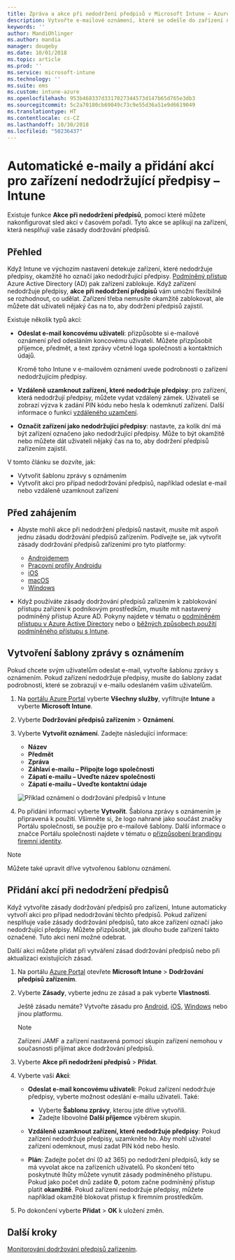 ```yaml
---
title: Zpráva a akce při nedodržení předpisů v Microsoft Intune – Azure | Microsoft Docs
description: Vytvořte e-mailové oznámení, které se odešle do zařízení nedodržujícího předpisy. Přidejte akce, které se provedou, když je zařízení označeno jako nedodržující předpisy. Můžete třeba přidat období odkladu, během kterého musí uživatel dodržení předpisů zajistit, nebo vytvořit plán k zablokování přístupu, dokud zařízení nebude předpisy dodržovat. Použijte k tomu Microsoft Intune v Azure.
keywords: ''
author: MandiOhlinger
ms.author: mandia
manager: dougeby
ms.date: 10/01/2018
ms.topic: article
ms.prod: ''
ms.service: microsoft-intune
ms.technology: ''
ms.suite: ems
ms.custom: intune-azure
ms.openlocfilehash: 953b468337d3317027344573d147b65d765e3db3
ms.sourcegitcommit: 5c2a70180cb69049c73c9e55d36a51e9d6619049
ms.translationtype: HT
ms.contentlocale: cs-CZ
ms.lasthandoff: 10/30/2018
ms.locfileid: "50236437"
---
```

# <a name="automate-email-and-add-actions-for-noncompliant-devices---intune"></a>Automatické e-maily a přidání akcí pro zařízení nedodržující předpisy – Intune

Existuje funkce **Akce při nedodržení předpisů**, pomocí které můžete nakonfigurovat sled akcí v časovém pořadí. Tyto akce se aplikují na zařízení, která nesplňují vaše zásady dodržování předpisů. 

## <a name="overview"></a>Přehled
Když Intune ve výchozím nastavení detekuje zařízení, které nedodržuje předpisy, okamžitě ho označí jako nedodržující předpisy. [Podmíněný přístup](https://docs.microsoft.com/azure/active-directory/active-directory-conditional-access-azure-portal) Azure Active Directory (AD) pak zařízení zablokuje. Když zařízení nedodržuje předpisy, **akce při nedodržení předpisů** vám umožní flexibilně se rozhodnout, co udělat. Zařízení třeba nemusíte okamžitě zablokovat, ale můžete dát uživateli nějaký čas na to, aby dodržení předpisů zajistil.

Existuje několik typů akcí:

- **Odeslat e-mail koncovému uživateli**: přizpůsobte si e-mailové oznámení před odesláním koncovému uživateli. Můžete přizpůsobit příjemce, předmět, a text zprávy včetně loga společnosti a kontaktních údajů.

    Kromě toho Intune v e-mailovém oznámení uvede podrobnosti o zařízení nedodržujícím předpisy.

- **Vzdáleně uzamknout zařízení, které nedodržuje předpisy**: pro zařízení, která nedodržují předpisy, můžete vydat vzdálený zámek. Uživateli se zobrazí výzva k zadání PIN kódu nebo hesla k odemknutí zařízení. Další informace o funkci [vzdáleného uzamčení](device-remote-lock.md). 

- **Označit zařízení jako nedodržující předpisy**: nastavte, za kolik dní má být zařízení označeno jako nedodržující předpisy. Může to být okamžitě nebo můžete dát uživateli nějaký čas na to, aby dodržení předpisů zařízením zajistil.

V tomto článku se dozvíte, jak:

- Vytvořit šablonu zprávy s oznámením
- Vytvořit akci pro případ nedodržování předpisů, například odeslat e-mail nebo vzdáleně uzamknout zařízení


## <a name="before-you-begin"></a>Před zahájením

- Abyste mohli akce při nedodržení předpisů nastavit, musíte mít aspoň jednu zásadu dodržování předpisů zařízením. Podívejte se, jak vytvořit zásady dodržování předpisů zařízeními pro tyto platformy:

  - [Androidemem](compliance-policy-create-android.md)
  - [Pracovní profily Androidu](compliance-policy-create-android-for-work.md)
  - [iOS](compliance-policy-create-ios.md)
  - [macOS](compliance-policy-create-mac-os.md)
  - [Windows](compliance-policy-create-windows.md)

- Když používáte zásady dodržování předpisů zařízením k zablokování přístupu zařízení k podnikovým prostředkům, musíte mít nastavený podmíněný přístup Azure AD. Pokyny najdete v tématu o [podmíněném přístupu v Azure Active Directory](https://docs.microsoft.com/azure/active-directory/active-directory-conditional-access-azure-portal) nebo o [běžných způsobech použití podmíněného přístupu s Intune](conditional-access-intune-common-ways-use.md).

## <a name="create-a-notification-message-template"></a>Vytvoření šablony zprávy s oznámením

Pokud chcete svým uživatelům odeslat e-mail, vytvořte šablonu zprávy s oznámením. Pokud zařízení nedodržuje předpisy, musíte do šablony zadat podrobnosti, které se zobrazují v e-mailu odeslaném vašim uživatelům.

1. Na [portálu Azure Portal](https://portal.azure.com) vyberte **Všechny služby**, vyfiltrujte **Intune** a vyberte **Microsoft Intune**.
2. Vyberte **Dodržování předpisů zařízením** > **Oznámení**.
3. Vyberte **Vytvořit oznámení**. Zadejte následující informace:

   - **Název**
   - **Předmět**
   - **Zpráva**
   - **Záhlaví e-mailu – Připojte logo společnosti**
   - **Zápatí e-mailu – Uveďte název společnosti**
   - **Zápatí e-mailu – Uveďte kontaktní údaje**

   ![Příklad oznámení o dodržování předpisů v Intune](./media/actionsfornoncompliance-1.PNG)

4. Po přidání informací vyberte **Vytvořit**. Šablona zprávy s oznámením je připravená k použití. Všimněte si, že logo nahrané jako součást značky Portálu společnosti, se použije pro e-mailové šablony. Další informace o značce Portálu společnosti najdete v tématu o [přizpůsobení brandingu firemní identity](company-portal-app.md#company-identity-branding-customization).  

> [!NOTE]
> Můžete také upravit dříve vytvořenou šablonu oznámení.

## <a name="add-actions-for-noncompliance"></a>Přidání akcí při nedodržení předpisů

Když vytvoříte zásady dodržování předpisů pro zařízení, Intune automaticky vytvoří akci pro případ nedodržování těchto předpisů. Pokud zařízení nesplňuje vaše zásady dodržování předpisů, tato akce zařízení označí jako nedodržující předpisy. Můžete přizpůsobit, jak dlouho bude zařízení takto označené. Tuto akci není možné odebrat.

Další akci můžete přidat při vytváření zásad dodržování předpisů nebo při aktualizaci existujících zásad. 

1. Na portálu [Azure Portal](https://portal.azure.com) otevřete **Microsoft Intune** > **Dodržování předpisů zařízením**.
2. Vyberte **Zásady**, vyberte jednu ze zásad a pak vyberte **Vlastnosti**. 

    Ještě zásadu nemáte? Vytvořte zásadu pro [Android](compliance-policy-create-android.md), [iOS](compliance-policy-create-ios.md), [Windows](compliance-policy-create-windows.md) nebo jinou platformu.
  
    > [!NOTE]
    > Zařízení JAMF a zařízení nastavená pomocí skupin zařízení nemohou v současnosti přijímat akce dodržování předpisů.

3. Vyberte **Akce při nedodržení předpisů** > **Přidat**.
4. Vyberte vaši **Akci**: 

    - **Odeslat e-mail koncovému uživateli**: Pokud zařízení nedodržuje předpisy, vyberte možnost odeslání e-mailu uživateli. Také: 
    
         - Vyberte **Šablonu zprávy**, kterou jste dříve vytvořili.
         - Zadejte libovolné **Další příjemce** výběrem skupin.
    
    - **Vzdáleně uzamknout zařízení, které nedodržuje předpisy**: Pokud zařízení nedodržuje předpisy, uzamkněte ho. Aby mohl uživatel zařízení odemknout, musí zadat PIN kód nebo heslo. 
    
    - **Plán**: Zadejte počet dní (0 až 365) po nedodržení předpisů, kdy se má vyvolat akce na zařízeních uživatelů. Po skončení této poskytnuté lhůty můžete vynutit zásady podmíněného přístupu. Pokud jako počet dnů zadáte **0**, potom začne podmíněný přístup platit **okamžitě**. Pokud zařízení nedodržuje předpisy, můžete například okamžitě blokovat přístup k firemním prostředkům.

5. Po dokončení vyberte **Přidat** > **OK** k uložení změn.

## <a name="next-steps"></a>Další kroky
[Monitorování dodržování předpisů zařízením](device-compliance-monitor.md).
